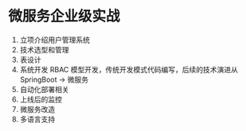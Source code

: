 # 微服务企业级实战
1. 立项介绍用户管理系统
1. 技术选型和管理
1. 表设计
1. 系统开发
   RBAC 模型开发，传统开发模式代码编写，后续的技术演进从 SpringBoot -> 微服务
1. 自动化部署相关
1. 上线后的监控
1. 微服务改造
1. 多语言支持
